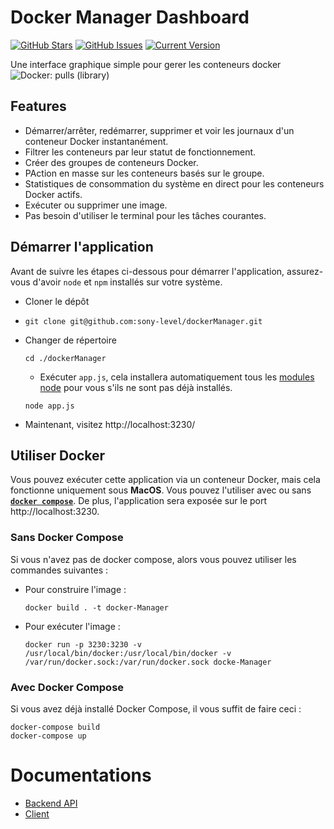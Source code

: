 # Docker Manager Dashboard
  
[![GitHub Stars](https://img.shields.io/github/stars/sony-level/dockerManager.svg)](https://github.com/sony-level/dockerManager/stargazers) [![GitHub Issues](https://img.shields.io/github/issues/sony-level/dockerManager.svg)](https://github.com/sony-level/dockerManager/issues) [![Current Version](https://img.shields.io/badge/version-1.0.7-green.svg)](https://github.com/sony-level/DockerManager) 

Une interface graphique simple pour gerer les conteneurs docker ![Docker: pulls (library)](http://flat.badgen.net/docker/pulls/library/library?params)

## Features
- Démarrer/arrêter, redémarrer, supprimer et voir les journaux d'un conteneur Docker instantanément.
- Filtrer les conteneurs par leur statut de fonctionnement.
- Créer des groupes de conteneurs Docker.
- PAction en masse sur les conteneurs basés sur le groupe.
- Statistiques de consommation du système en direct pour les conteneurs Docker actifs.
- Exécuter ou supprimer une image.
- Pas besoin d'utiliser le terminal pour les tâches courantes.

## Démarrer l'application

Avant de suivre les étapes ci-dessous pour démarrer l'application, assurez-vous d'avoir `node` et `npm` installés sur votre système.

- Cloner le dépôt
- 
  ```
  git clone git@github.com:sony-level/dockerManager.git
  ```
- Changer de répertoire
  ```
  cd ./dockerManager

  ```
  - Exécuter `app.js`, cela installera automatiquement tous les [modules node](https://github.com/sony-level/dockerManager/blob/master/backend/package.json) pour vous s'ils ne sont pas déjà installés.

  ```
  node app.js
  ```
- Maintenant, visitez http://localhost:3230/

## Utiliser Docker

Vous pouvez exécuter cette application via un conteneur Docker, mais cela fonctionne uniquement sous **MacOS**. Vous pouvez l'utiliser avec ou sans [**`docker compose`**](https://docs.docker.com/compose/). 
De plus, l'application sera exposée sur le port http://localhost:3230.

### Sans Docker Compose

Si vous n'avez pas de docker compose, alors vous pouvez utiliser les commandes suivantes :

- Pour construire l'image :

  ```
  docker build . -t docker-Manager
  ```
- Pour exécuter l'image :
  ```
  docker run -p 3230:3230 -v /usr/local/bin/docker:/usr/local/bin/docker -v /var/run/docker.sock:/var/run/docker.sock docke-Manager
  ```


### Avec Docker Compose

Si vous avez déjà installé Docker Compose, il vous suffit de faire ceci :

```
docker-compose build
docker-compose up
```

# Documentations

- [Backend API](https://github.com/sony-level/dockerManager/tree/master/backend)
- [Client](https://github.com/sony-level/dockerManager/tree/master/client)

